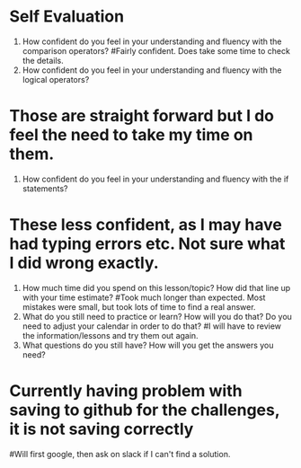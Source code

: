 # Self Evaluation

1. How confident do you feel in your understanding and fluency with the comparison operators?
#Fairly confident. Does take some time to check the details.                              
1. How confident do you feel in your understanding and fluency with the logical operators?
# Those are straight forward but I do feel the need to take my time on them.
1. How confident do you feel in your understanding and fluency with the if statements?
# These less confident, as I may have had typing errors etc. Not sure what I did wrong exactly.
1. How much time did you spend on this lesson/topic? How did that line up with your time estimate?
#Took much longer than expected. Most mistakes were small, but took lots of time to find a real answer.
1. What do you still need to practice or learn? How will you do that? Do you need to adjust your calendar in order to do that?
#I will have to review the information/lessons and try them out again.
1. What questions do you still have? How will you get the answers you need?
# Currently having problem with saving to github for the challenges, it is not saving correctly
#Will first google, then ask on slack if I can't find a solution.
